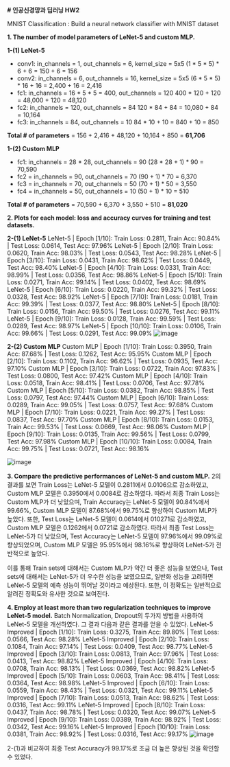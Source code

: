 **# 인공신경망과 딥러닝 HW2**

MNIST Classification
: Build a neural network classifier with MNIST dataset

**1. The number of model parameters of LeNet-5 and custom MLP.**
   
  **1-(1) LeNet-5**
   - conv1: in_channels = 1, out_channels = 6, kernel_size = 5x5
     (1 * 5 * 5) * 6 + 6 = 150 + 6 = 156
   - conv2: in_channels = 6, out_channels = 16, kernel_size = 5x5
     (6 * 5 * 5) * 16 + 16 = 2,400 + 16 = 2,416
   - fc1: in_channels = 16 * 5 * 5 = 400, out_channels = 120
     400 * 120 + 120 = 48,000 + 120 = 48,120
   - fc2: in_channels = 120, out_channels = 84
     120 * 84 + 84 = 10,080 + 84 = 10,164
   - fc3: in_channels = 84, out_channels = 10
      84 * 10 + 10 = 840 + 10 = 850
     
   **Total # of parameters** = 156 + 2,416 + 48,120 + 10,164 + 850 = **61,706**

  **1-(2) Custom MLP**
   - fc1: in_channels = 28 * 28, out_channels = 90
      (28 * 28 + 1) * 90 = 70,590
   - fc2 = in_channels = 90, out_channels = 70
      (90 + 1) * 70 = 6,370
   - fc3 = in_channels = 70, out_channels = 50
      (70 + 1) * 50 = 3,550
   - fc4 = in_channels = 50, out_channels = 10
      (50 + 1) * 10 = 510

   **Total # of parameters** = 70,590 + 6,370 + 3,550 + 510 = **81,020**

**2. Plots for each model: loss and accuracy curves for training and test datasets.**
   
  **2-(1) LeNet-5**
   LeNet-5 | Epoch [1/10]: Train Loss: 0.2811, Train Acc: 90.84% | Test Loss: 0.0614, Test Acc: 97.96%
   LeNet-5 | Epoch [2/10]: Train Loss: 0.0620, Train Acc: 98.03% | Test Loss: 0.0543, Test Acc: 98.28%
   LeNet-5 | Epoch [3/10]: Train Loss: 0.0431, Train Acc: 98.62% | Test Loss: 0.0449, Test Acc: 98.40%
   LeNet-5 | Epoch [4/10]: Train Loss: 0.0331, Train Acc: 98.99% | Test Loss: 0.0356, Test Acc: 98.86%
   LeNet-5 | Epoch [5/10]: Train Loss: 0.0271, Train Acc: 99.14% | Test Loss: 0.0402, Test Acc: 98.69%
   LeNet-5 | Epoch [6/10]: Train Loss: 0.0220, Train Acc: 99.32% | Test Loss: 0.0328, Test Acc: 98.92%
   LeNet-5 | Epoch [7/10]: Train Loss: 0.0181, Train Acc: 99.39% | Test Loss: 0.0377, Test Acc: 98.80%
   LeNet-5 | Epoch [8/10]: Train Loss: 0.0156, Train Acc: 99.50% | Test Loss: 0.0276, Test Acc: 99.11%
   LeNet-5 | Epoch [9/10]: Train Loss: 0.0128, Train Acc: 99.59% | Test Loss: 0.0289, Test Acc: 98.97%
   LeNet-5 | Epoch [10/10]: Train Loss: 0.0106, Train Acc: 99.66% | Test Loss: 0.0291, Test Acc: 99.09%
   ![image](https://github.com/NayunKim25/Deeplearning/assets/144984333/c9c3da91-0857-4d6c-9c89-f6f40d2bd0eb)

  **2-(2) Custom MLP**
   Custom MLP | Epoch [1/10]: Train Loss: 0.3950, Train Acc: 87.68% | Test Loss: 0.1262, Test Acc: 95.95%
   Custom MLP | Epoch [2/10]: Train Loss: 0.1102, Train Acc: 96.62% | Test Loss: 0.0935, Test Acc: 97.10%
   Custom MLP | Epoch [3/10]: Train Loss: 0.0722, Train Acc: 97.83% | Test Loss: 0.0800, Test Acc: 97.42%
   Custom MLP | Epoch [4/10]: Train Loss: 0.0518, Train Acc: 98.41% | Test Loss: 0.0706, Test Acc: 97.78%
   Custom MLP | Epoch [5/10]: Train Loss: 0.0382, Train Acc: 98.85% | Test Loss: 0.0797, Test Acc: 97.44%
   Custom MLP | Epoch [6/10]: Train Loss: 0.0289, Train Acc: 99.05% | Test Loss: 0.0757, Test Acc: 97.68%
   Custom MLP | Epoch [7/10]: Train Loss: 0.0221, Train Acc: 99.27% | Test Loss: 0.0837, Test Acc: 97.70%
   Custom MLP | Epoch [8/10]: Train Loss: 0.0153, Train Acc: 99.53% | Test Loss: 0.0669, Test Acc: 98.06%
   Custom MLP | Epoch [9/10]: Train Loss: 0.0135, Train Acc: 99.56% | Test Loss: 0.0799, Test Acc: 97.98%
   Custom MLP | Epoch [10/10]: Train Loss: 0.0084, Train Acc: 99.75% | Test Loss: 0.0721, Test Acc: 98.16%
   
   ![image](https://github.com/NayunKim25/Deeplearning/assets/144984333/91ddc117-9ddd-4f59-b32e-a0cf97a6e8ba)

**3. Compare the predictive performances of LeNet-5 and custom MLP.**
   2의 결과를 보면 Train Loss는 LeNet-5 모델이 0.2811에서 0.0106으로 감소하였고, Custom MLP 모델은 0.3950에서 0.0084로 감소하였다. 따라서 최종 Train Loss는 Custom MLP가 더 낮았으며, Train Accuracy는 LeNet-5 모델이 90.84%에서 99.66%, Custom MLP 모델이 87.68%에서 99.75%로 향상하여 Custom MLP가 높았다.
   또한, Test Loss는 LeNet-5 모델이 0.0614에서 010271로 감소하였고, Custom MLP 모델은 0.1262에서 0.0721로 감소하였다. 따라서 최종 Test Loss는 LeNet-5가 더 낮았으며, Test Accuracy는 LeNet-5 모델이 97.96%에서 99.09%로 향상되었으며, Custom MLP 모델은 95.95%에서 98.16%로 향상하여 LeNet-5가 전반적으로 높았다.

   이를 통해 Train sets에 대해서는 Custom MLP가 약간 더 좋은 성능을 보였으나, Test sets에 대해서는 LeNet-5가 더 우수한 성능을 보였으므로, 일반화 성능을 고려하면 LeNet-5 모델의 예측 성능이 뛰어날 것이라고 예상된다. 또한, 이 정확도는 일반적으로 알려진 정확도와 유사한 것으로 보여진다.

**4. Employ at least more than two regularization techniques to improve LeNet-5 model.**
  Batch Normalization, Dropout의 두가지 방법을 사용하여 LeNet-5 모델을 개선하였다.
  그 결과 다음과 같은 결과를 얻을 수 있었다.
  LeNet-5 Improved | Epoch [1/10]: Train Loss: 0.3275, Train Acc: 89.80% | Test Loss: 0.0566, Test Acc: 98.28%
  LeNet-5 Improved | Epoch [2/10]: Train Loss: 0.1084, Train Acc: 97.14% | Test Loss: 0.0409, Test Acc: 98.77%
  LeNet-5 Improved | Epoch [3/10]: Train Loss: 0.0813, Train Acc: 97.96% | Test Loss: 0.0413, Test Acc: 98.82%
  LeNet-5 Improved | Epoch [4/10]: Train Loss: 0.0708, Train Acc: 98.13% | Test Loss: 0.0369, Test Acc: 98.82%
  LeNet-5 Improved | Epoch [5/10]: Train Loss: 0.0603, Train Acc: 98.41% | Test Loss: 0.0364, Test Acc: 98.98%
  LeNet-5 Improved | Epoch [6/10]: Train Loss: 0.0559, Train Acc: 98.43% | Test Loss: 0.0321, Test Acc: 99.11%
  LeNet-5 Improved | Epoch [7/10]: Train Loss: 0.0513, Train Acc: 98.62% | Test Loss: 0.0316, Test Acc: 99.11%
  LeNet-5 Improved | Epoch [8/10]: Train Loss: 0.0437, Train Acc: 98.78% | Test Loss: 0.0320, Test Acc: 99.07%
  LeNet-5 Improved | Epoch [9/10]: Train Loss: 0.0389, Train Acc: 98.92% | Test Loss: 0.0342, Test Acc: 99.16%
  LeNet-5 Improved | Epoch [10/10]: Train Loss: 0.0381, Train Acc: 98.92% | Test Loss: 0.0316, Test Acc: 99.17%
![image](https://github.com/NayunKim25/Deeplearning/assets/144984333/f7faef5e-740c-4e78-9683-8ee468588c80)

  2-(1)과 비교하여 최종 Test Accuracy가 99.17%로 조금 더 높은 향상된 것을 확인할 수 있었다.
